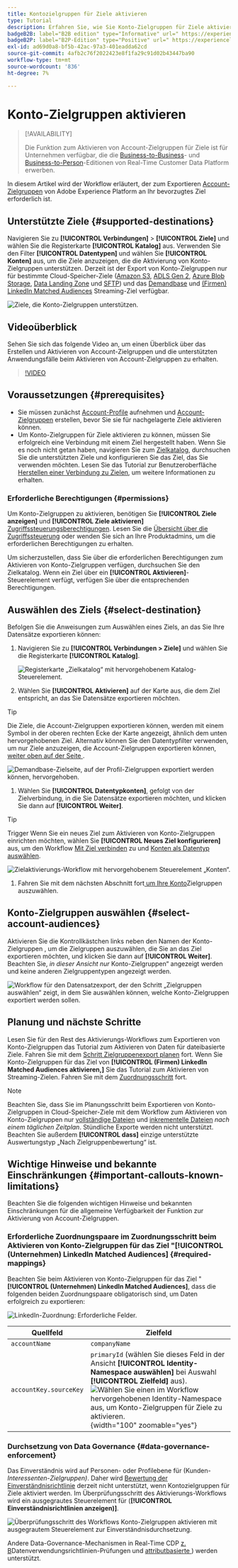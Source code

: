 ```yaml
---
title: Kontozielgruppen für Ziele aktivieren
type: Tutorial
description: Erfahren Sie, wie Sie Konto-Zielgruppen für Ziele aktivieren
badgeB2B: label="B2B edition" type="Informative" url=" https://experienceleague.adobe.com/docs/experience-platform/rtcdp/intro/rtcdp-intro/overview.html?lang=de#rtcdp-editions newtab=true"
badgeB2P: label="B2P-Edition" type="Positive" url=" https://experienceleague.adobe.com/docs/experience-platform/rtcdp/intro/rtcdp-intro/overview.html?lang=de#rtcdp-editions newtab=true"
exl-id: ad69d0a8-bf5b-42ac-97a3-401eadda62cd
source-git-commit: 4afb2c76f2022423e8f1fa29c91d02b43447ba90
workflow-type: tm+mt
source-wordcount: '836'
ht-degree: 7%

---
```


# Konto-Zielgruppen aktivieren

>[!AVAILABILITY]
>
>Die Funktion zum Aktivieren von Account-Zielgruppen für Ziele ist für Unternehmen verfügbar, die die [Business-to-Business](/help/rtcdp/overview.md#rtcdp-b2b)- und [Business-to-Person](/help/rtcdp/overview.md#rtcdp-b2p)-Editionen von Real-Time Customer Data Platform erwerben.

In diesem Artikel wird der Workflow erläutert, der zum Exportieren [Account-Zielgruppen](/help/segmentation/types/account-audiences.md) von Adobe Experience Platform an Ihr bevorzugtes Ziel erforderlich ist.

## Unterstützte Ziele {#supported-destinations}

Navigieren Sie zu **[!UICONTROL Verbindungen]** > **[!UICONTROL Ziele]** und wählen Sie die Registerkarte **[!UICONTROL Katalog]** aus. Verwenden Sie den Filter **[!UICONTROL Datentypen]** und wählen Sie **[!UICONTROL Konten]** aus, um die Ziele anzuzeigen, die die Aktivierung von Konto-Zielgruppen unterstützen. Derzeit ist der Export von Konto-Zielgruppen nur für bestimmte Cloud-Speicher-Ziele ([Amazon S3](/help/destinations/catalog/cloud-storage/amazon-s3.md), [ADLS Gen 2](/help/destinations/catalog/cloud-storage/adls-gen2.md), [Azure Blob Storage](/help/destinations/catalog/cloud-storage/azure-blob.md), [Data Landing Zone](/help/destinations/catalog/cloud-storage/data-landing-zone.md) und [SFTP](/help/destinations/catalog/cloud-storage/sftp.md)) und das [Demandbase](/help/destinations/catalog/advertising/demandbase.md) und [(Firmen) LinkedIn Matched Audiences](/help/destinations/catalog/social/linkedin-b2b.md) Streaming-Ziel verfügbar.

![Ziele, die Konto-Zielgruppen unterstützen.](/help/destinations/assets/ui/activate-account-audiences/data-types-filter.png)

## Videoüberblick

Sehen Sie sich das folgende Video an, um einen Überblick über das Erstellen und Aktivieren von Account-Zielgruppen und die unterstützten Anwendungsfälle beim Aktivieren von Account-Zielgruppen zu erhalten.

>[!VIDEO](https://video.tv.adobe.com/v/338252/?learn=on)

## Voraussetzungen {#prerequisites}

* Sie müssen zunächst [Account-Profile](/help/rtcdp/accounts/account-profile-overview.md) aufnehmen und [Account-Zielgruppen](/help/segmentation/types/account-audiences.md) erstellen, bevor Sie sie für nachgelagerte Ziele aktivieren können.
* Um Konto-Zielgruppen für Ziele aktivieren zu können, müssen Sie erfolgreich eine Verbindung mit einem Ziel hergestellt haben. Wenn Sie es noch nicht getan haben, navigieren Sie zum [Zielkatalog](../catalog/overview.md), durchsuchen Sie die unterstützten Ziele und konfigurieren Sie das Ziel, das Sie verwenden möchten. Lesen Sie das Tutorial zur Benutzeroberfläche [Herstellen einer Verbindung zu Zielen](./connect-destination.md), um weitere Informationen zu erhalten.

### Erforderliche Berechtigungen {#permissions}

Um Konto-Zielgruppen zu aktivieren, benötigen Sie **[!UICONTROL Ziele anzeigen]** und **[!UICONTROL Ziele aktivieren]** [Zugriffssteuerungsberechtigungen](/help/access-control/home.md#permissions). Lesen Sie die [Übersicht über die Zugriffssteuerung](/help/access-control/ui/overview.md) oder wenden Sie sich an Ihre Produktadmins, um die erforderlichen Berechtigungen zu erhalten.

Um sicherzustellen, dass Sie über die erforderlichen Berechtigungen zum Aktivieren von Konto-Zielgruppen verfügen, durchsuchen Sie den Zielkatalog. Wenn ein Ziel über ein **[!UICONTROL Aktivieren]**-Steuerelement verfügt, verfügen Sie über die entsprechenden Berechtigungen.

## Auswählen des Ziels {#select-destination}

Befolgen Sie die Anweisungen zum Auswählen eines Ziels, an das Sie Ihre Datensätze exportieren können:

1. Navigieren Sie zu **[!UICONTROL Verbindungen > Ziele]** und wählen Sie die Registerkarte **[!UICONTROL Katalog]**.

   ![Registerkarte „Zielkatalog“ mit hervorgehobenem Katalog-Steuerelement.](/help/destinations/assets/ui/export-datasets/catalog-tab.png)

1. Wählen Sie **[!UICONTROL Aktivieren]** auf der Karte aus, die dem Ziel entspricht, an das Sie Datensätze exportieren möchten.

>[!TIP]
>
>Die Ziele, die Account-Zielgruppen exportieren können, werden mit einem Symbol in der oberen rechten Ecke der Karte angezeigt, ähnlich dem unten hervorgehobenen Ziel. Alternativ können Sie den Datentypfilter verwenden, um nur Ziele anzuzeigen, die Account-Zielgruppen exportieren können, [weiter oben auf der Seite ](#supported-destinations).

![Demandbase-Zielseite, auf der Profil-Zielgruppen exportiert werden können, hervorgehoben.](/help/destinations/assets/ui/activate-account-audiences/demandbase-icon-activate-account-audiences.png)

1. Wählen Sie **[!UICONTROL Datentypkonten]**, gefolgt von der Zielverbindung, in die Sie Datensätze exportieren möchten, und klicken Sie dann auf **[!UICONTROL Weiter]**.

>[!TIP]
> 
>Trigger Wenn Sie ein neues Ziel zum Aktivieren von Konto-Zielgruppen einrichten möchten, wählen Sie **[!UICONTROL Neues Ziel konfigurieren]** aus, um den Workflow [Mit Ziel verbinden](/help/destinations/ui/connect-destination.md) zu und [Konten als Datentyp auswählen](/help/destinations/ui/connect-destination.md#segment-activation-or-dataset-exports).

![Zielaktivierungs-Workflow mit hervorgehobenem Steuerelement „Konten“.](/help/destinations/assets/ui/activate-account-audiences/activate-account-audiences-highlighted.png)

1. Fahren Sie mit dem nächsten Abschnitt fort[ um Ihre Konto](#select-profile-audiences)Zielgruppen auszuwählen.

## Konto-Zielgruppen auswählen {#select-account-audiences}

Aktivieren Sie die Kontrollkästchen links neben den Namen der Konto-Zielgruppen , um die Zielgruppen auszuwählen, die Sie an das Ziel exportieren möchten, und klicken Sie dann auf **[!UICONTROL Weiter]**. Beachten Sie, *in dieser Ansicht nur* Konto-Zielgruppen“ angezeigt werden und keine anderen Zielgruppentypen angezeigt werden.

![Workflow für den Datensatzexport, der den Schritt „Zielgruppen auswählen“ zeigt, in dem Sie auswählen können, welche Konto-Zielgruppen exportiert werden sollen.](/help/destinations/assets/ui/activate-account-audiences/select-account-audiences.png)

## Planung und nächste Schritte

Lesen Sie für den Rest des Aktivierungs-Workflows zum Exportieren von Konto-Zielgruppen das Tutorial zum Aktivieren von Daten für dateibasierte Ziele. Fahren Sie mit dem [Schritt Zielgruppenexport planen](/help/destinations/ui/activate-batch-profile-destinations.md#scheduling) fort. Wenn Sie Konto-Zielgruppen für das Ziel von **[!UICONTROL (Firmen) LinkedIn Matched Audiences aktivieren,]** Sie das Tutorial zum Aktivieren von Streaming-Zielen. Fahren Sie mit dem [Zuordnungsschritt](/help/destinations/ui/activate-segment-streaming-destinations.md#mapping) fort.

>[!NOTE]
>
>Beachten Sie, dass Sie im Planungsschritt beim Exportieren von Konto-Zielgruppen in Cloud-Speicher-Ziele mit dem Workflow zum Aktivieren von Konto-Zielgruppen nur [vollständige Dateien](/help/destinations/ui/activate-batch-profile-destinations.md#export-full-files) und [inkrementelle Dateien](/help/destinations/ui/activate-batch-profile-destinations.md#export-incremental-files) _nach einem täglichen Zeitplan_. Stündliche Exporte werden nicht unterstützt. Beachten Sie außerdem **[!UICONTROL dass]** einzige unterstützte Auswertungstyp „Nach Zielgruppenbewertung“ ist.

## Wichtige Hinweise und bekannte Einschränkungen {#important-callouts-known-limitations}

Beachten Sie die folgenden wichtigen Hinweise und bekannten Einschränkungen für die allgemeine Verfügbarkeit der Funktion zur Aktivierung von Account-Zielgruppen.

### Erforderliche Zuordnungspaare im Zuordnungsschritt beim Aktivieren von Konto-Zielgruppen für das Ziel &quot;**[!UICONTROL (Unternehmen) LinkedIn Matched Audiences]** {#required-mappings}

Beachten Sie beim Aktivieren von Konto-Zielgruppen für das Ziel &quot;**[!UICONTROL (Unternehmen) LinkedIn Matched Audiences]**, dass die folgenden beiden Zuordnungspaare obligatorisch sind, um Daten erfolgreich zu exportieren:

![LinkedIn-Zuordnung: Erforderliche Felder.](/help/destinations/assets/ui/activate-account-audiences/linkedin-mapping-required-fields.png)

| Quellfeld | Zielfeld |
|---------|----------|
| `accountName` | `companyName` |
| `accountKey.sourceKey` | `primaryId` (wählen Sie dieses Feld in der Ansicht **[!UICONTROL Identity-Namespace auswählen]** bei Auswahl **[!UICONTROL Zielfeld]** aus). <br> ![Wählen Sie einen im Workflow hervorgehobenen Identity-Namespace aus, um Konto-Zielgruppen für Ziele zu aktivieren.](/help/destinations/assets/ui/activate-account-audiences/identity-namespace-highlighted.png "Wählen Sie einen im Workflow hervorgehobenen Identity-Namespace aus, um Konto-Zielgruppen für Ziele zu aktivieren."){width="100" zoomable="yes"} |

### Durchsetzung von Data Governance {#data-governance-enforcement}

Das Einverständnis wird auf Personen- oder Profilebene für (Kunden- *Interessenten-Zielgruppen)*. Daher wird [Bewertung der Einverständnisrichtlinie](/help/data-governance/enforcement/auto-enforcement.md#consent-policy-evaluation) derzeit nicht unterstützt, wenn Kontozielgruppen für Ziele aktiviert werden. Im Überprüfungsschritt des Aktivierungs-Workflows wird ein ausgegrautes Steuerelement für (**[!UICONTROL Einverständnisrichtlinien anzeigen)]**.

![Überprüfungsschritt des Workflows Konto-Zielgruppen aktivieren mit ausgegrautem Steuerelement zur Einverständnisdurchsetzung.](/help/destinations/assets/ui/activate-account-audiences/consent-checks-greyed-out.png)

Andere Data-Governance-Mechanismen in Real-Time CDP [ z. B](/help/data-governance/enforcement/auto-enforcement.md#consent-policy-evaluation)Datenverwendungsrichtlinien-Prüfungen und [attributbasierte ](/help/destinations/home.md#attribute-based-access)) werden unterstützt.
